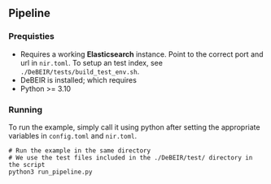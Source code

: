 ## Pipeline

### Prequisties

- Requires a working **Elasticsearch** instance. Point to the correct port and url in ```nir.toml```. To setup an test
  index, see ```./DeBEIR/tests/build_test_env.sh```.
- DeBEIR is installed; which requires
- Python >= 3.10

### Running

To run the example, simply call it using python after setting the appropriate variables in ```config.toml```
and ```nir.toml```.

```python3
# Run the example in the same directory
# We use the test files included in the ./DeBEIR/test/ directory in the script
python3 run_pipeline.py
```
